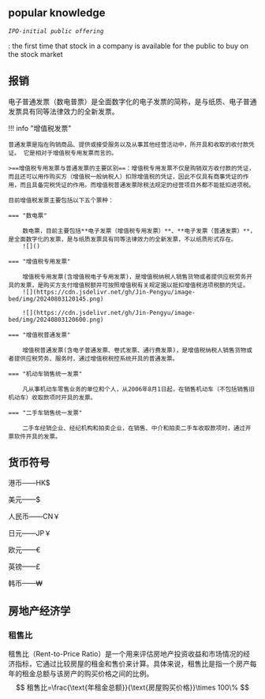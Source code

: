 ## popular knowledge
*`IPO-initial public offering`*

:   the first time that stock in a company is available for the public to buy on the stock market

## 报销
电子普通发票（数电普票）是全面数字化的电子发票的简称，是与纸质、电子普通发票具有同等法律效力的全新发票。

!!! info "增值税发票"

    普通发票是指在购销商品、提供或接受服务以及从事其他经营活动中，所开具和收取的收付款凭证。 它是相对于增值税专用发票而言的。

    >==增值税专用发票与普通发票的主要区别==：增值税专用发票不仅是购销双方收付款的凭证，而且还可以用作购买方（增值税一般纳税人）扣除增值税的凭证，因此不仅具有商事凭证的作用，而且具备完税凭证的作用。而增值税普通发票除税法规定的经营项目外都不能抵扣进项税。

    目前增值税发票主要包括以下五个票种：

    === "数电票"

        数电票，目前主要包括**电子发票（增值税专用发票）**、**电子发票（普通发票）**，是全面数字化的发票，是与纸质发票具有同等法律效力的全新发票，不以纸质形式存在。
        ![]()

    === "增值税专用发票"

        增值税专用发票(含增值税电子专用发票)，是增值税纳税人销售货物或者提供应税劳务开具的发票，是购买方支付增值税额并可按照增值税有关规定据以抵扣增值税进项税额的凭证。
        ![](https://cdn.jsdelivr.net/gh/Jin-Pengyu/image-bed/img/20240803120145.png)

        ![](https://cdn.jsdelivr.net/gh/Jin-Pengyu/image-bed/img/20240803120600.png)

    === "增值税普通发票"

        增值税普通发票(含电子普通发票、卷式发票、通行费发票)，是增值税纳税人销售货物或者提供应税劳务、服务时，通过增值税税控系统开具的普通发票。

    === "机动车销售统一发票"

        凡从事机动车零售业务的单位和个人，从2006年8月1日起，在销售机动车（不包括销售旧机动车）收取款项时开具的发票。

    === "二手车销售统一发票"

        二手车经销企业、经纪机构和拍卖企业，在销售、中介和拍卖二手车收取款项时，通过开票软件开具的发票。

## 货币符号
港币——HK$

美元——$

人民币——CN￥

日元——JP￥

欧元——€

英镑——£

韩币——₩

## 房地产经济学
### 租售比
租售比（Rent-to-Price Ratio）是一个用来评估房地产投资收益和市场情况的经济指标，它通过比较房屋的租金和售价来计算。具体来说，租售比是指一个房产每年的租金总额与该房产的购买价格之间的比例。
$$
租售比=\frac{\text{年租金总额}}{\text{房屋购买价格}}\times 100\%
$$

